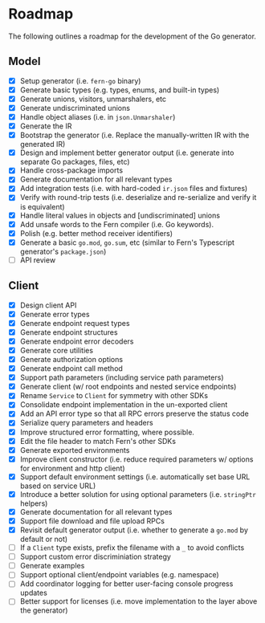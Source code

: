 # Roadmap

The following outlines a roadmap for the development of the Go generator.

## Model

- [x] Setup generator (i.e. `fern-go` binary)
- [x] Generate basic types (e.g. types, enums, and built-in types)
- [x] Generate unions, visitors, unmarshalers, etc
- [x] Generate undiscriminated unions
- [x] Handle object aliases (i.e. in `json.Unmarshaler`)
- [x] Generate the IR
- [x] Bootstrap the generator (i.e. Replace the manually-written IR with the generated IR)
- [x] Design and implement better generator output (i.e. generate into separate Go packages, files, etc)
- [x] Handle cross-package imports
- [x] Generate documentation for all relevant types
- [x] Add integration tests (i.e. with hard-coded `ir.json` files and fixtures)
- [x] Verify with round-trip tests (i.e. deserialize and re-serialize and verify it is equivalent)
- [x] Handle literal values in objects and [undiscriminated] unions
- [x] Add unsafe words to the Fern compiler (i.e. Go keywords).
- [x] Polish (e.g. better method receiver identifiers)
- [x] Generate a basic `go.mod`, `go.sum`, etc (similar to Fern's Typescript generator's `package.json`)
- [ ] API review

## Client

- [x] Design client API
- [x] Generate error types
- [x] Generate endpoint request types
- [x] Generate endpoint structures
- [x] Generate endpoint error decoders
- [x] Generate core utilities
- [x] Generate authorization options
- [x] Generate endpoint call method
- [x] Support path parameters (including service path parameters)
- [x] Generate client (w/ root endpoints and nested service endpoints)
- [x] Rename `Service` to `Client` for symmetry with other SDKs
- [x] Consolidate endpoint implementation in the un-exported client
- [x] Add an API error type so that all RPC errors preserve the status code
- [x] Serialize query parameters and headers
- [x] Improve structured error formatting, where possible.
- [x] Edit the file header to match Fern's other SDKs
- [x] Generate exported environments
- [x] Improve client constructor (i.e. reduce required parameters w/ options for environment and http client)
- [x] Support default environment settings (i.e. automatically set base URL based on service URL)
- [x] Introduce a better solution for using optional parameters (i.e. `stringPtr` helpers)
- [x] Generate documentation for all relevant types
- [x] Support file download and file upload RPCs
- [x] Revisit default generator output (i.e. whether to generate a `go.mod` by default or not)
- [ ] If a `Client` type exists, prefix the filename with a `_` to avoid conflicts
- [ ] Support custom error discriminiation strategy
- [ ] Generate examples
- [ ] Support optional client/endpoint variables (e.g. namespace)
- [ ] Add coordinator logging for better user-facing console progress updates
- [ ] Better support for licenses (i.e. move implementation to the layer above the generator)
